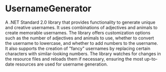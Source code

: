 # UsernameGenerator
A .NET Standard 2.0 library that provides functionality to generate unique and creative usernames. It uses combinations of adjectives and animals to create memorable usernames. The library offers customization options such as the number of adjectives and animals to use, whether to convert the username to lowercase, and whether to add numbers to the username. It also supports the creation of "fancy" usernames by replacing certain characters with similar-looking numbers. The library watches for changes in the resource files and reloads them if necessary, ensuring the most up-to-date resources are used for username generation.
